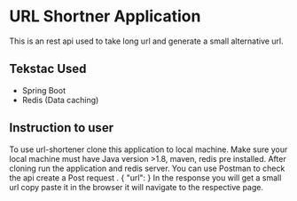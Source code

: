 # URL Shortner Application 
 This is an rest api used to take long url and generate a small alternative url.
## Tekstac Used
- Spring Boot
- Redis (Data caching)
## Instruction to user
To use url-shortener clone this application to local machine. Make sure your local machine must have Java version >1.8, maven, redis pre installed.
After cloning run the application and redis server. You can use Postman to check the api create a Post request .
{
 "url": <url>
}
In the response you will get a small url copy paste it in the browser it will navigate to the respective page.
